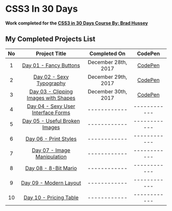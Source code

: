 # CSS3 In 30 Days

**Work completed for the [CSS3 in 30 Days Course By: Brad Hussey](https://codecollege.ca/courses/137487/lectures/2437443)**

## My Completed Projects List

| No  |  Project Title  |  Completed On | CodePen |
| :------------: | :------------: | :------------: | :------------: |
| 1 | [Day 01 - Fancy Buttons](https://github.com/AlxCrmr/CSS30/tree/master/Day01) |December 28th, 2017 |[CodePen](https://codepen.io/AlxCrmr/full/YYZgyB/)|
| 2 | [Day 02 - Sexy Typography](https://github.com/AlxCrmr/CSS30/tree/master/Day02) |December 29th, 2017 |[CodePen](https://codepen.io/AlxCrmr/full/OzmbQr/)|
| 3 | [Day 03 - Clipping Images with Shapes](https://github.com/AlxCrmr/CSS30/tree/master/Day03) |December 30th, 2017 |[CodePen](https://codepen.io/AlxCrmr/full/BJRxmd/)|
| 4 | [Day 04 - Sexy User Interface Forms](https://github.com/AlxCrmr/CSS30/tree/master/Day04) |------------ |------------|
| 5 | [Day 05 - Useful Broken Images](https://github.com/AlxCrmr/CSS30/tree/master/Day05) |------------ |------------|
| 6 | [Day 06 - Print Styles](https://github.com/AlxCrmr/CSS30/tree/master/Day06) |------------ |------------|
| 7 | [Day 07 - Image Manipulation](https://github.com/AlxCrmr/CSS30/tree/master/Day07) |------------ |------------|
| 8 | [Day 08 - 8-Bit Mario](https://github.com/AlxCrmr/CSS30/tree/master/Day08) |------------ |------------|
| 9 | [Day 09 - Modern Layout](https://github.com/AlxCrmr/CSS30/tree/master/Day09) |------------ |------------|
| 10 | [Day 10 - Pricing Table](https://github.com/AlxCrmr/CSS30/tree/master/Day10) |------------ |------------|
